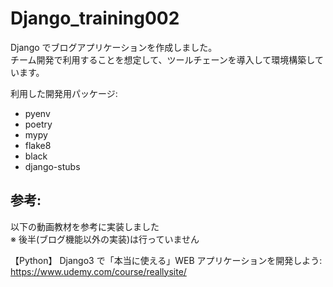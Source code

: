 # Django_training002

Django でブログアプリケーションを作成しました。  
チーム開発で利用することを想定して、ツールチェーンを導入して環境構築しています。

利用した開発用パッケージ:

- pyenv
- poetry
- mypy
- flake8
- black
- django-stubs

## 参考:

以下の動画教材を参考に実装しました  
※ 後半(ブログ機能以外の実装)は行っていません

【Python】 Django3 で「本当に使える」WEB アプリケーションを開発しよう:  
https://www.udemy.com/course/reallysite/
